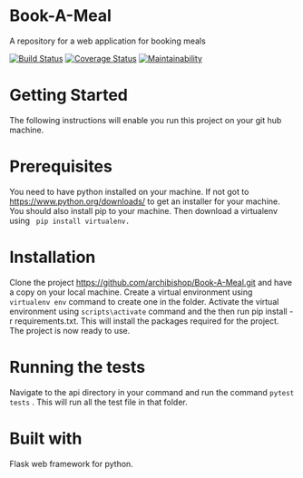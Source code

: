 # Book-A-Meal
A repository for a web application for booking meals



[![Build Status](https://travis-ci.org/archibishop/Book-A-Meal.svg?branch=master)](https://travis-ci.org/archibishop/Book-A-Meal)   [![Coverage Status](https://coveralls.io/repos/github/archibishop/Book-A-Meal/badge.svg?branch=master)](https://coveralls.io/github/archibishop/Book-A-Meal?branch=master)  [![Maintainability](https://api.codeclimate.com/v1/badges/1110bb8edd2b92fc2bbd/maintainability)](https://codeclimate.com/github/archibishop/Book-A-Meal/maintainability)


# Getting Started
The following instructions will enable you run this project on your git hub machine.

# Prerequisites
You need to have python installed on your machine. If not got to https://www.python.org/downloads/ to get an installer for your machine. You should also install pip to your machine.
Then download a virtualenv using ``` pip install virtualenv.```

# Installation
Clone the project https://github.com/archibishop/Book-A-Meal.git and have a copy on your local machine. Create a virtual environment using ``` virtualenv env ``` command to create one in the folder.
Activate the virtual environment using ``` scripts\activate ``` command and the then run
pip install -r requirements.txt. This will install the packages required for the project.
The project is now ready to use.

# Running the tests
Navigate to the api directory in your command and run the command ``` pytest tests ``` . This will run all the test file in that folder.


# Built with
Flask web framework for python.